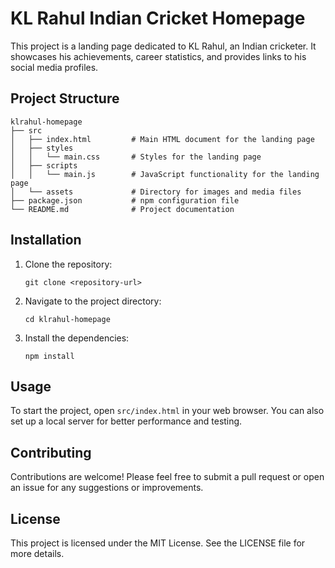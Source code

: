 # KL Rahul Indian Cricket Homepage

This project is a landing page dedicated to KL Rahul, an Indian cricketer. It showcases his achievements, career statistics, and provides links to his social media profiles.

## Project Structure

```
klrahul-homepage
├── src
│   ├── index.html         # Main HTML document for the landing page
│   ├── styles
│   │   └── main.css       # Styles for the landing page
│   ├── scripts
│   │   └── main.js        # JavaScript functionality for the landing page
│   └── assets             # Directory for images and media files
├── package.json           # npm configuration file
└── README.md              # Project documentation
```

## Installation

1. Clone the repository:
   ```
   git clone <repository-url>
   ```

2. Navigate to the project directory:
   ```
   cd klrahul-homepage
   ```

3. Install the dependencies:
   ```
   npm install
   ```

## Usage

To start the project, open `src/index.html` in your web browser. You can also set up a local server for better performance and testing.

## Contributing

Contributions are welcome! Please feel free to submit a pull request or open an issue for any suggestions or improvements.

## License

This project is licensed under the MIT License. See the LICENSE file for more details.